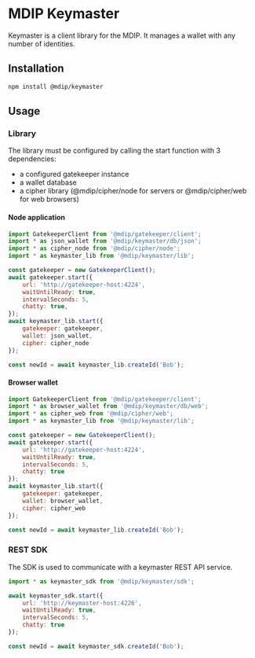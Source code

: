 # MDIP Keymaster

Keymaster is a client library for the MDIP.
It manages a wallet with any number of identities.

## Installation

```bash
npm install @mdip/keymaster
```

## Usage

### Library

The library must be configured by calling the start function with 3 dependencies:
- a configured gatekeeper instance
- a wallet database
- a cipher library (@mdip/cipher/node for servers or @mdip/cipher/web for web browsers)

#### Node application

```js
import GatekeeperClient from '@mdip/gatekeeper/client';
import * as json_wallet from '@mdip/keymaster/db/json';
import * as cipher_node from '@mdip/cipher/node';
import * as keymaster_lib from '@mdip/keymaster/lib';

const gatekeeper = new GatekeeperClient();
await gatekeeper.start({
    url: 'http://gatekeeper-host:4224',
    waitUntilReady: true,
    intervalSeconds: 5,
    chatty: true,
});
await keymaster_lib.start({
    gatekeeper: gatekeeper,
    wallet: json_wallet,
    cipher: cipher_node
});

const newId = await keymaster_lib.createId('Bob');
```

#### Browser wallet

```js
import GatekeeperClient from '@mdip/gatekeeper/client';
import * as browser_wallet from '@mdip/keymaster/db/web';
import * as cipher_web from '@mdip/cipher/web';
import * as keymaster_lib from '@mdip/keymaster/lib';

const gatekeeper = new GatekeeperClient();
await gatekeeper.start({
    url: 'http://gatekeeper-host:4224',
    waitUntilReady: true,
    intervalSeconds: 5,
    chatty: true
});
await keymaster_lib.start({
    gatekeeper: gatekeeper,
    wallet: browser_wallet,
    cipher: cipher_web
});

const newId = await keymaster_lib.createId('Bob');
```

### REST SDK

The SDK is used to communicate with a keymaster REST API service.

```js
import * as keymaster_sdk from '@mdip/keymaster/sdk';

await keymaster_sdk.start({
    url: 'http://keymaster-host:4226',
    waitUntilReady: true,
    intervalSeconds: 5,
    chatty: true
});

const newId = await keymaster_sdk.createId('Bob');
```
